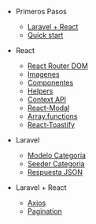 
- Primeros Pasos

  - [Laravel + React](md/1-Laravel-react.md)
  - [Quick start](md/2-quickstart.md)

- React
  - [React Router DOM](md/3-ReactRouterDOM.md)
  - [Imagenes](md/4-Imagenes.md)
  - [Componentes](md/5-components.md)
  - [Helpers](md/6-helpers.md)
  - [Context API](md/7-context.md)
  - [React-Modal](md/8-react-modal.md)
  - [Array.functions](md/9-array-functions.md)
  - [React-Toastify](md/10-react-toastify.md)

- Laravel
  - [Modelo Categoria](md/11-laravel-modelo.md)
  - [Seeder Categoria](md/12-seeder.md)
  - [Respuesta JSON](md/13-api.md)

- Laravel + React
  - [Axios](md/14-axios.md)
  - [Pagination](md/15-pagination.md)